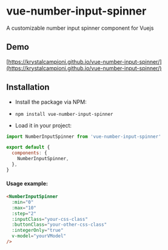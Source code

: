 # vue-number-input-spinner
A customizable number input spinner component for Vuejs

## Demo
[https://krystalcampioni.github.io/vue-number-input-spinner/](https://krystalcampioni.github.io/vue-number-input-spinner/)

## Installation

* Install the package via NPM:

* `npm install vue-number-input-spinner`

* Load it in your project:

```javascript
import NumberInputSpinner from 'vue-number-input-spinner'

export default {
  components: {
    NumberInputSpinner,
  },
}
```

#### Usage example:
```html
<NumberInputSpinner
  :min="0"
  :max="10"
  :step="2"
  :inputClass="your-css-class"
  :buttonClass="your-other-css-class"
  :integerOnly="true"
  v-model="yourVModel"
/>
```
